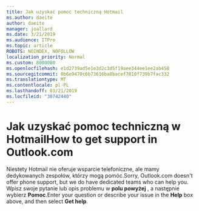 ```yaml
---
title: Jak uzyskać pomoc techniczną Hotmail
ms.author: daeite
author: daeite
manager: joallard
ms.date: 3/21/2019
ms.audience: ITPro
ms.topic: article
ROBOTS: NOINDEX, NOFOLLOW
localization_priority: Normal
ms.custom: 8000080
ms.openlocfilehash: e1d2739ad5e1e3d2c3d5f19aee344ee1ee2ab458
ms.sourcegitcommit: 0b6e9470c6b73616ba8bacef7010f739b7fac332
ms.translationtype: MT
ms.contentlocale: pl-PL
ms.lasthandoff: 03/21/2019
ms.locfileid: "30742440"
---
```

# <a name="how-to-get-support-in-outlookcom"></a><span data-ttu-id="a0a05-102">Jak uzyskać pomoc techniczną w Hotmail</span><span class="sxs-lookup"><span data-stu-id="a0a05-102">How to get support in Outlook.com</span></span>

<span data-ttu-id="a0a05-103">Niestety Hotmail nie oferuje wsparcie telefoniczne, ale mamy dedykowanych zespołów, którzy mogą pomóc.</span><span class="sxs-lookup"><span data-stu-id="a0a05-103">Sorry, Outlook.com doesn't offer phone support, but we do have dedicated teams who can help you.</span></span>
<span data-ttu-id="a0a05-104">Wpisz swoje pytanie lub opis problemu w **polu powyżej** , a następnie wybierz **Pomoc**.</span><span class="sxs-lookup"><span data-stu-id="a0a05-104">Enter your question or describe your issue in the **Help** box above, and then select **Get help**.</span></span>


